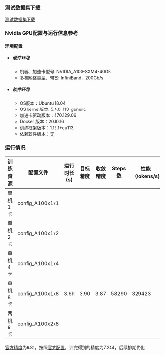 ### 测试数据集下载

[测试数据集下载](../../benchmarks/transformer/README.md#数据集)

### Nvidia GPU配置与运行信息参考

#### 环境配置

- ##### 硬件环境

  - 机器、加速卡型号: NVIDIA_A100-SXM4-40GB
  - 多机网络类型、带宽: InfiniBand，200Gb/s

- ##### 软件环境

  - OS版本：Ubuntu 18.04
  - OS kernel版本: 5.4.0-113-generic
  - 加速卡驱动版本：470.129.06
  - Docker 版本：20.10.16
  - 训练框架版本：1.12.1+cu113
  - 依赖软件版本：无


### 运行情况

| 训练资源 | 配置文件        | 运行时长(s) | 目标精度 | 收敛精度 | Steps数 | 性能（tokens/s) |
| -------- | --------------- | ----------- | -------- | -------- | ------- | ---------------- |
| 单机1卡  | config_A100x1x1 |             |          |          |         |                  |
| 单机2卡  | config_A100x1x2 |             |          |          |         |                  |
| 单机4卡  | config_A100x1x4 |             |          |          |         |                  |
| 单机8卡  | config_A100x1x8 |    3.6h     |   3.90   |   3.87   |   58290 |     329423       |
| 两机8卡  | config_A100x2x8 |             |          |          |         |                  |

[官方精度](https://github.com/NVIDIA/DeepLearningExamples/tree/master/PyTorch/Translation/Transformer#training-performance-nvidia-dgx-a100-8x-a100-40gb)为6.81，按照[官方配置](https://github.com/NVIDIA/DeepLearningExamples/tree/master/PyTorch/Translation/Transformer#training-performance-nvidia-dgx-a100-8x-a100-40gb)，训完得到的精度为7.244，后续排期优化

